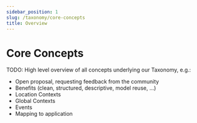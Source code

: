 ```yaml
---
sidebar_position: 1
slug: /taxonomy/core-concepts
title: Overview
---
```


# Core Concepts

TODO: High level overview of all concepts underlying our Taxonomy, e.g.:
* Open proposal, requesting feedback from the community
* Benefits (clean, structured, descriptive, model reuse, ...)
* Location Contexts
* Global Contexts
* Events
* Mapping to application
